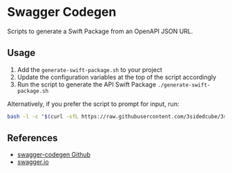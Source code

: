 # Swagger Codegen

Scripts to generate a Swift Package from an OpenAPI JSON URL.

## Usage

1. Add the `generate-swift-package.sh` to your project
2. Update the configuration variables at the top of the script accordingly
3. Run the script to generate the API Swift Package `./generate-swift-package.sh`

Alternatively, if you prefer the script to prompt for input, run:
```bash
bash -l -c "$(curl -sfL https://raw.githubusercontent.com/3sidedcube/3sc-ios/master/generate.sh)"
```

## References

* [swagger-codegen Github](https://github.com/swagger-api/swagger-codegen)
* [swagger.io](https://swagger.io/tools/swagger-codegen/)

